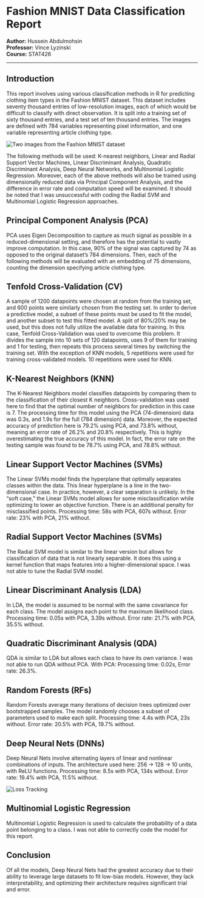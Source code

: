 
# Fashion MNIST Data Classification Report

**Author:** Hussein Abdulmohsin  
**Professor:** Vince Lyzinski  
**Course:** STAT426  

---

## Introduction

This report involves using various classification methods in R for predicting clothing item types in the Fashion MNIST dataset. This dataset includes seventy thousand entries of low-resolution images, each of which would be difficult to classify with direct observation. It is split into a training set of sixty thousand entries, and a test set of ten thousand entries. The images are defined with 784 variables representing pixel information, and one variable representing article clothing type.

![Two images from the Fashion MNIST dataset]("https://github.com/Hussein-Sharifi/fashion_mnist/blob/master/figures/example_items.jpg")

The following methods will be used: K-nearest neighbors, Linear and Radial Support Vector Machines, Linear Discriminant Analysis, Quadratic Discriminant Analysis, Deep Neural Networks, and Multinomial Logistic Regression. Moreover, each of the above methods will also be trained using dimensionally reduced data via Principal Component Analysis, and the difference in error rate and computation speed will be examined. It should be noted that I was unsuccessful with coding the Radial SVM and Multinomial Logistic Regression approaches.

## Principal Component Analysis (PCA)

PCA uses Eigen Decomposition to capture as much signal as possible in a reduced-dimensional setting, and therefore has the potential to vastly improve computation. In this case, 90% of the signal was captured by 74 as opposed to the original dataset’s 784 dimensions. Then, each of the following methods will be evaluated with an embedding of 75 dimensions, counting the dimension specifying article clothing type.

## Tenfold Cross-Validation (CV)

A sample of 1200 datapoints were chosen at random from the training set, and 600 points were similarly chosen from the testing set. In order to derive a predictive model, a subset of these points must be used to fit the model, and another subset to test this fitted model. A split of 80%/20% may be used, but this does not fully utilize the available data for training. In this case, Tenfold Cross-Validation was used to overcome this problem. It divides the sample into 10 sets of 120 datapoints, uses 9 of them for training and 1 for testing, then repeats this process several times by switching the training set. With the exception of KNN models, 5 repetitions were used for training cross-validated models. 10 repetitions were used for KNN.

## K-Nearest Neighbors (KNN)

The K-Nearest Neighbors model classifies datapoints by comparing them to the classification of their closest K neighbors. Cross-validation was used here to find that the optimal number of neighbors for prediction in this case is 7. The processing time for this model using the PCA (74-dimension) data was 0.3s, and 1.9s for the full (784 dimension) data. Moreover, the expected accuracy of prediction here is 79.2% using PCA, and 73.8% without, meaning an error rate of 26.2% and 20.8% respectively. This is highly overestimating the true accuracy of this model. In fact, the error rate on the testing sample was found to be 78.7% using PCA, and 78.8% without.

## Linear Support Vector Machines (SVMs)

The Linear SVMs model finds the hyperplane that optimally separates classes within the data. This linear hyperplane is a line in the two-dimensional case. In practice, however, a clear separation is unlikely. In the “soft case,” the Linear SVMs model allows for some misclassification while optimizing to lower an objective function. There is an additional penalty for misclassified points. Processing time: 58s with PCA, 607s without. Error rate: 23% with PCA, 21% without.

## Radial Support Vector Machines (SVMs)

The Radial SVM model is similar to the linear version but allows for classification of data that is not linearly separable. It does this using a kernel function that maps features into a higher-dimensional space. I was not able to tune the Radial SVM model.

## Linear Discriminant Analysis (LDA)

In LDA, the model is assumed to be normal with the same covariance for each class. The model assigns each point to the maximum likelihood class. Processing time: 0.05s with PCA, 3.39s without. Error rate: 21.7% with PCA, 35.5% without.

## Quadratic Discriminant Analysis (QDA)

QDA is similar to LDA but allows each class to have its own variance. I was not able to run QDA without PCA. With PCA: Processing time: 0.02s, Error rate: 26.3%.

## Random Forests (RFs)

Random Forests average many iterations of decision trees optimized over bootstrapped samples. The model randomly chooses a subset of parameters used to make each split. Processing time: 4.4s with PCA, 23s without. Error rate: 20.5% with PCA, 19.7% without.

## Deep Neural Nets (DNNs)

Deep Neural Nets involve alternating layers of linear and nonlinear combinations of inputs. The architecture used here: 256 → 128 → 10 units, with ReLU functions. Processing time: 8.5s with PCA, 134s without. Error rate: 19.4% with PCA, 11.5% without.

![Loss Tracking]("https://github.com/Hussein-Sharifi/fashion_mnist/blob/master/figures/loss_tracking.jpg")

## Multinomial Logistic Regression

Multinomial Logistic Regression is used to calculate the probability of a data point belonging to a class. I was not able to correctly code the model for this report.

## Conclusion

Of all the models, Deep Neural Nets had the greatest accuracy due to their ability to leverage large datasets to fit low-bias models. However, they lack interpretability, and optimizing their architecture requires significant trial and error.
